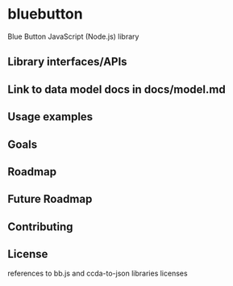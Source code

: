 bluebutton
==========

Blue Button JavaScript (Node.js) library

## Library interfaces/APIs

## Link to data model docs in docs/model.md

## Usage examples

## Goals

## Roadmap

## Future Roadmap

## Contributing

## License

references to bb.js and ccda-to-json libraries licenses